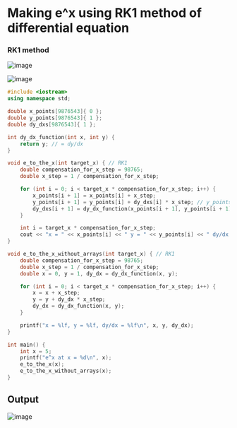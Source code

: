 # Making e^x using RK1 method of differential equation

### RK1 method
![image](https://user-images.githubusercontent.com/67142421/150194690-5656e5cd-6411-4e41-97f2-f07142c0e727.png)

![image](https://user-images.githubusercontent.com/67142421/149747518-9a60f957-4e0c-4538-bfa8-e99a5b91dbba.png)

~~~c++
#include <iostream>
using namespace std;

double x_points[9876543]{ 0 };
double y_points[9876543]{ 1 };
double dy_dxs[9876543]{ 1 };

int dy_dx_function(int x, int y) {
    return y; // = dy/dx
}

void e_to_the_x(int target_x) { // RK1
    double compensation_for_x_step = 98765;
    double x_step = 1 / compensation_for_x_step;

    for (int i = 0; i < target_x * compensation_for_x_step; i++) {
        x_points[i + 1] = x_points[i] + x_step;
        y_points[i + 1] = y_points[i] + dy_dxs[i] * x_step; // y_points[i+1] is equal to y_points[i] + change in y
        dy_dxs[i + 1] = dy_dx_function(x_points[i + 1], y_points[i + 1]); // The solution of this differential equation(dy/dx = y) is y=e^x. (using separation of variables method)
    }

    int i = target_x * compensation_for_x_step;
    cout << "x = " << x_points[i] << " y = " << y_points[i] << " dy/dx = " << dy_dxs[i] << endl;
}

void e_to_the_x_without_arrays(int target_x) { // RK1
    double compensation_for_x_step = 98765;
    double x_step = 1 / compensation_for_x_step;
    double x = 0, y = 1, dy_dx = dy_dx_function(x, y);

    for (int i = 0; i < target_x * compensation_for_x_step; i++) {
        x = x + x_step;
        y = y + dy_dx * x_step;
        dy_dx = dy_dx_function(x, y);
    }

    printf("x = %lf, y = %lf, dy/dx = %lf\n", x, y, dy_dx);
}

int main() {
    int x = 5;
    printf("e^x at x = %d\n", x);
    e_to_the_x(x);
    e_to_the_x_without_arrays(x);
}
~~~
## Output
![image](https://user-images.githubusercontent.com/67142421/150188873-5f5c926d-f25b-47cb-a7ae-a5dc69ac5947.png)
